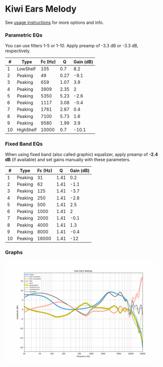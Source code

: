 # Kiwi Ears Melody
See [usage instructions](https://github.com/jaakkopasanen/AutoEq#usage) for more options and info.

### Parametric EQs
You can use filters 1-5 or 1-10. Apply preamp of -3.3 dB or -3.3 dB, respectively.

|   # | Type      |   Fc (Hz) |    Q |   Gain (dB) |
|-----|-----------|-----------|------|-------------|
|   1 | LowShelf  |       105 | 0.7  |         8.2 |
|   2 | Peaking   |        49 | 0.27 |        -9.1 |
|   3 | Peaking   |       659 | 1.07 |         3.9 |
|   4 | Peaking   |      3909 | 2.35 |         2   |
|   5 | Peaking   |      5350 | 5.23 |        -2.6 |
|   6 | Peaking   |      1117 | 3.08 |        -0.4 |
|   7 | Peaking   |      1761 | 2.87 |         0.4 |
|   8 | Peaking   |      7100 | 5.73 |         1.6 |
|   9 | Peaking   |      9580 | 1.99 |         3.9 |
|  10 | HighShelf |     10000 | 0.7  |       -10.1 |

### Fixed Band EQs
When using fixed band (also called graphic) equalizer, apply preamp of **-2.4 dB** (if available) and set gains manually with these parameters.

|   # | Type    |   Fc (Hz) |    Q |   Gain (dB) |
|-----|---------|-----------|------|-------------|
|   1 | Peaking |        31 | 1.41 |         0.2 |
|   2 | Peaking |        62 | 1.41 |        -1.1 |
|   3 | Peaking |       125 | 1.41 |        -3.7 |
|   4 | Peaking |       250 | 1.41 |        -2.8 |
|   5 | Peaking |       500 | 1.41 |         2.5 |
|   6 | Peaking |      1000 | 1.41 |         2   |
|   7 | Peaking |      2000 | 1.41 |        -0.1 |
|   8 | Peaking |      4000 | 1.41 |         1.3 |
|   9 | Peaking |      8000 | 1.41 |        -0.4 |
|  10 | Peaking |     16000 | 1.41 |       -12   |

### Graphs
![](./Kiwi%20Ears%20Melody.png)
